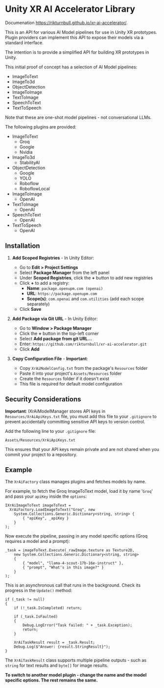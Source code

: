 # Unity XR AI Accelerator Library

Documenation https://rikturnbull.github.io/xr-ai-accelerator/.

This is an API for various AI Model pipelines for use in Unity XR prototypes. Plugin providers can implement this API to expose their models via a standard interface.

The intention is to provide a simplified API for building XR prototypes in Unity.

This initial proof of concept has a selection of AI Model pipelines:

* ImageToText
* ImageTo3d
* ObjectDetection
* ImageToImage
* TextToImage
* SpeechToText
* TextToSpeech

Note that these are one-shot model pipelines - not conversational LLMs.

The following plugins are provided:

* ImageToText
    * Groq
    * Google
    * Nvidia
* ImageTo3d
    * StabilityAI
* ObjectDetection
    * Google
    * YOLO
    * Roboflow
    * RoboflowLocal
* ImageToImage
    * OpenAI
* TextToImage
    * OpenAI
* SpeechToText
    * OpenAI
* TextToSpeech
    * OpenAI

## Installation

1. **Add Scoped Registries** - In Unity Editor:
   - Go to **Edit > Project Settings**
   - Select **Package Manager** from the left panel
   - Under **Scoped Registries**, click the **+** button to add new registries
   - Click **+** to add a registry:
     - **Name**: `package.openupm.com (openai)`
     - **URL**: `https://package.openupm.com`
     - **Scope(s)**: `com.openai` and `com.utilities` (add each scope separately)
   - Click **Save**

2. **Add Package via Git URL** - In Unity Editor:
   - Go to **Window > Package Manager**
   - Click the **+** button in the top-left corner
   - Select **Add package from git URL...**
   - Enter: `https://github.com/rikturnbull/xr-ai-accelerator.git`
   - Click **Add**

3. **Copy Configuration File** - **Important**:
   - Copy `XrAiModelConfig.txt` from the package's `Resources` folder
   - Paste it into your project's `Assets/Resources` folder
   - Create the `Resources` folder if it doesn't exist
   - This file is required for default model configuration

## Security Considerations

**Important**: IXrAiModelManager stores API keys in `Resources/XrAiApiKeys.txt` file, you must add this file to your `.gitignore` to prevent accidentally committing sensitive API keys to version control.

Add the following line to your `.gitignore` file:
```
Assets/Resources/XrAiApiKeys.txt
```

This ensures that your API keys remain private and are not shared when you commit your project to a repository.

## Example

The `XrAiFactory` class manages plugins and fetches models by name.

For example, to fetch the Groq ImageToText model, load it by name '`Groq`' and pass your `apiKey` inside the `options`:

```
IXrAiImageToText imageToText = 
  XrAiFactory.LoadImageToText("Groq", new 
    System.Collections.Generic.Dictionary<string, string> {
        { "apiKey", _apiKey }
    }
);
```

Now execute the pipeline, passing in any model specific options (Groq requires a model and a prompt):

```
_task = imageToText.Execute(_rawImage.texture as Texture2D,
    new System.Collections.Generic.Dictionary<string, string>
    {
        { "model", "llama-4-scout-17b-16e-instruct" },
        { "prompt", "What's in this image?" }
    }
);
```

This is an asynchronous call that runs in the background. Check its progress in the `Update()` method:

```
if (_task != null)
{
    if (!_task.IsCompleted) return;

    if (_task.IsFaulted)
    {
        Debug.LogError("Task failed: " + _task.Exception);
        return;
    }

    XrAiTaskResult result = _task.Result;
    Debug.Log($"Answer: {result.StringResult}");
}
```

The `XrAiTaskResult` class supports multiple pipeline outputs - such as `string` for text results and `byte[]` for image results.

**To switch to another model plugin - change the name and the model specific options. The rest remains the same.**
